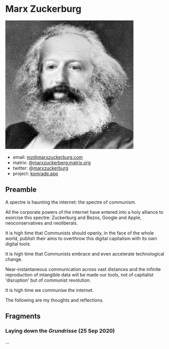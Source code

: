 # Marx Zuckerburg

![](assets/mz.jpg)

* email: [mz@marxzuckerburg.com](mailto:mz@marxzuckerburg.com)
* matrix: @[marxzuckerberg:matrix.org](https://matrix.to/#/@marxzuckerberg:matrix.org)
* twitter: @[marxzuckerburg](https://twitter.com/marxzuckerburg)
* project: [komrade.app](https://komrade.app)
  

## Preamble

A spectre is haunting the internet: the spectre of communism.

All the corporate powers of the internet have entered into a holy alliance to exorcise this spectre: Zuckerburg and Bezos, Google and Apple, neoconservatives and neoliberals.

It is high time that Communists should openly, in the face of the whole world, publish their aims to overthrow this digital capitalism with its own digital tools.

It is high time that Communists embrace and even accelerate technological change.

Near-instantaneous communication across vast distances and the infinite reproduction of intangible data will be made our tools, not of capitalist 'disruption' but of communist revolution.

It is high time we communise the internet.

The following are my thoughts and reflections.

## Fragments

### Laying down the *Grundrisse* (25 Sep 2020)

...